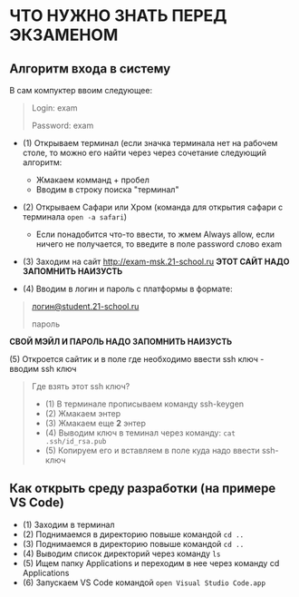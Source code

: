 # ЧТО НУЖНО ЗНАТЬ ПЕРЕД ЭКЗАМЕНОМ 

 ## Алгоритм входа в систему 

В сам компуктер ввоим следующее:
> Login: exam 
>
> Password: exam 

- (1) Открываем терминал (если значка терминала нет на рабочем столе, то можно его найти через через сочетание следующий алгоритм:
    * Жмакаем комманд + пробел 
    * Вводим в строку поиска "терминал"

- (2) Открываем Сафари или Хром
(команда для открытия сафари с терминала 
`open -a safari`) 
    * Если понадобится что-то ввести, то жмем Always allow, если ничего не получается, то введите в поле password слово exam

* (3) Заходим на сайт http://exam-msk.21-school.ru
**ЭТОТ САЙТ НАДО ЗАПОМНИТЬ НАИЗУСТЬ**

* (4) Вводим в логин и пароль с платформы в формате:
> логин@student.21-school.ru
>
> пароль 
>
**СВОЙ МЭЙЛ И ПАРОЛЬ НАДО ЗАПОМНИТЬ НАИЗУСТЬ**

  (5) Откроется сайтик и в поле где необходимо ввести ssh ключ - вводим ssh ключ
>Где взять этот  ssh ключ? 
>- (1) В терминале прописываем команду ssh-keygen 
>- (2) Жмакаем энтер
>- (3) Жмакаем еще **2** энтер 
>- (4) Выводим ключ в теминал через команду: `cat .ssh/id_rsa.pub`
>- (5) Копируем его и вставляем в поле куда надо ввести ssh-ключ 


## Как открыть среду разработки (на примере VS Code)

- (1) Заходим в терминал
- (2) Поднимаемся в директорию повыше командой  `cd ..`
- (3) Поднимаемся в директорию повыше командой  `cd ..`
- (4) Выводим список директорий через команду  `ls`
- (5) Ищем папку Applications и переходим в нее через команду cd Applications
- (6) Запускаем VS Code командой `open Visual Studio Code.app`

